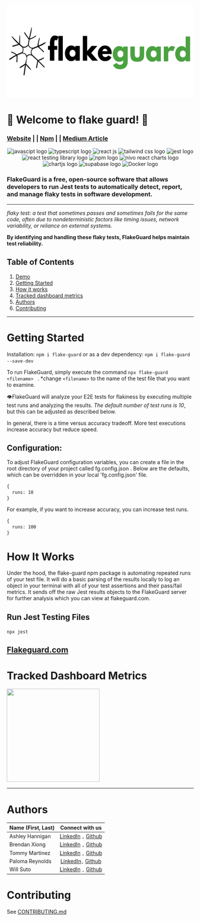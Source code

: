 <img src="flake-guard-app/src/client/assets/flakeguard-logo-white-background.png" style="height: 250px"/>

# 🚀 Welcome to flake guard! 🚀
### [Website](https://flake-guard.com/)  | |  [Npm](https://www.npmjs.com/package/flake-guard)  | |  [Medium Article](https://medium.com/@ashleyhannigan88/flake-guard-open-source-01431eb6ede3)
<div align="center">
<img src="https://cdn.iconscout.com/icon/free/png-512/free-javascript-1-225993.png?f=webp&w=512" alt = "javascipt logo" id="javascript" style="width: 40px; height: 40px"/>
<img src="https://cdn.iconscout.com/icon/free/png-512/free-typescript-1174965.png?f=webp&w=512" alt = "typescript logo" id = "typescript" style="width: 40px; height: 40px"/> 
<img src="https://cdn.iconscout.com/icon/free/png-512/free-react-1-282599.png?f=webp&w=512" alt = "react js" id = "react" style="width: 40px; height: 40px"/> 
<img src ="https://upload.wikimedia.org/wikipedia/commons/thumb/d/d5/Tailwind_CSS_Logo.svg/1024px-Tailwind_CSS_Logo.svg.png?20230715030042" id="tailwind" alt="tailwind css logo" style="width: 50px; height: 40px"/>
<img src="https://cdn.iconscout.com/icon/free/png-512/free-jest-3521517-2945020.png?f=webp&w=512" id="jest" alt="jest logo" style="width: 40px; height: 40px"/>
<img src="https://i.pinimg.com/474x/65/4f/45/654f4522679e9fc4304b32430f44939d.jpg" alt="react testing library logo" style="width: 40px; height: 40px"/>
<img src="https://cdn.iconscout.com/icon/free/png-512/free-npm-3521612-2945056.png?f=webp&w=512" id="npm" alt="npm logo" style="width: 50px; height: 40px"/>
<img src="https://blog.openreplay.com/images/building-and-rendering-charts-with-nivo-in-react/images/hero.png" alt = "nivo react charts logo" id="nivo" style="width: 70px"/>
<img src="https://miro.medium.com/v2/resize:fit:400/1*ErKwBLuqyI8wAPxC6xwZkQ.jpeg" alt = "chartjs logo" id="chartjs" style="width: 70px ; height: 40px"/>
<img src="https://getlogo.net/wp-content/uploads/2020/11/supabase-logo-vector.png" alt="supabase logo" style="width: 70px; height: 40px"/>
<img src="https://www.docker.com/wp-content/uploads/2023/08/logo-guide-logos-2.svg" alt="Docker logo" style="width: 100px; height: 40px"/>

</div>

### FlakeGuard is a free, open-source software that allows developers to run Jest tests to automatically detect, report, and manage flaky tests in software development.
---
*flaky test: a test that sometimes passes and sometimes fails for the same code, often due to nondeterministic factors like timing issues, network variability, or reliance on external systems.*

**By identifying and handling these flaky tests, FlakeGuard helps maintain test reliability.**

## __Table of Contents__
1. [Demo](#Demo)
2. [Getting Started](#getting-started)
3. [How it works](#how-it-works)
4. [Tracked dashboard metrics](#tracked-dashboard-metrics)
5. [Authors](#authors)
6. [Contributing](#contributing)

---
# Getting Started
Installation:
```npm i flake-guard``` or as a dev dependency:
```npm i flake-guard --save-dev```

To run FlakeGuard, simply execute the command
```npx flake-guard <filename> ```
. *change `<filename>` to the name of the test file that you want to examine. 

👁️FlakeGuard will analyze your E2E tests for flakiness by executing multiple test runs and analyzing the results. _The default number of test runs is 10_, but this can be adjusted as described below.

In general, there is a time versus accuracy tradeoff. More test executions increase accuracy but reduce speed.

## Configuration:
To adjust FlakeGuard configuration variables, you can create a file in the root directory of your project called
fg.config.json
. Below are the defaults, which can be overridden in your local 'fg.config.json' file.


```
{
  runs: 10
}
```
For example, if you want to increase accuracy, you can increase test runs.
```
{
  runs: 100
}
```

# How It Works
Under the hood, the flake-guard npm package is automating repeated runs of your test file. It will do a basic parsing of the results locally to log an object in your terminal with all of your test assertions and their pass/fail metrics. It sends off the raw Jest results objects to the FlakeGuard server for further analysis which you can view at flakeguard.com.

## Run Jest Testing Files
```npx jest```

## [Flakeguard.com](https://Flakeguard.com)
# Tracked Dashboard Metrics
<div>
<img src="flake-guard-app/src/client/assets/graphs.png" style="height: 250px; width: 250px">
</div> 

---
# Authors 
| Name (First, Last) | Connect with us  | 
| ------------- |:-------------:|
| Ashley Hannigan | [LinkedIn](https://www.linkedin.com/in/ashley-hannigan-88-/) `,` [Github](https://github.com/ashhannigan)
| Brendan Xiong | [LinkedIn](https://www.linkedin.com/in/brendanxiong/) `,` [Github](https://github.com/brendanxiong)
| Tommy Martinez | [LinkedIn](https://www.linkedin.com/in/tommy-martinez/) `,` [Github](https://github.com/tmm150)
| Paloma Reynolds | [LinkedIn](https://www.linkedin.com/in/palomareynolds/)`,` [Github](https://github.com/palomareynolds)
| Will Suto | [LinkedIn](https://www.linkedin.com/in/willsuto/) `,` [Github](https://github.com/willsuto)

# Contributing
See [CONTRIBUTING.md](CONTRIBUTING.md)